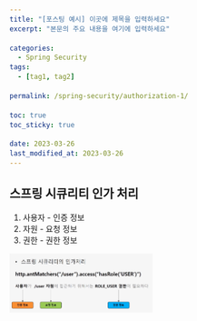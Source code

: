 ```yaml
---
title: "[포스팅 예시] 이곳에 제목을 입력하세요"
excerpt: "본문의 주요 내용을 여기에 입력하세요"

categories:
  - Spring Security
tags:
  - [tag1, tag2]

permalink: /spring-security/authorization-1/

toc: true
toc_sticky: true

date: 2023-03-26
last_modified_at: 2023-03-26
---
```


## 스프링 시큐리티 인가 처리
1. 사용자 - 인증 정보
2. 자원 - 요청 정보
3. 권한 - 권한 정보

<img src="/assets/images/posts_img/springsecurity-authorization-1/img.png" alt="pair1" width="50%">

